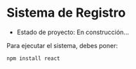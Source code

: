 <h1>Sistema de Registro</h1>

- Estado de proyecto: En construcción...

Para ejecutar el sistema, debes poner:

````npm install react````
